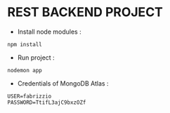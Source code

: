 # REST BACKEND PROJECT

* Install node modules : 
```
npm install
```

* Run project : 
```
nodemon app
```

* Credentials of MongoDB Atlas : 
```
USER=fabrizzio
PASSWORD=TtifL3ajC9bxzOZf
```